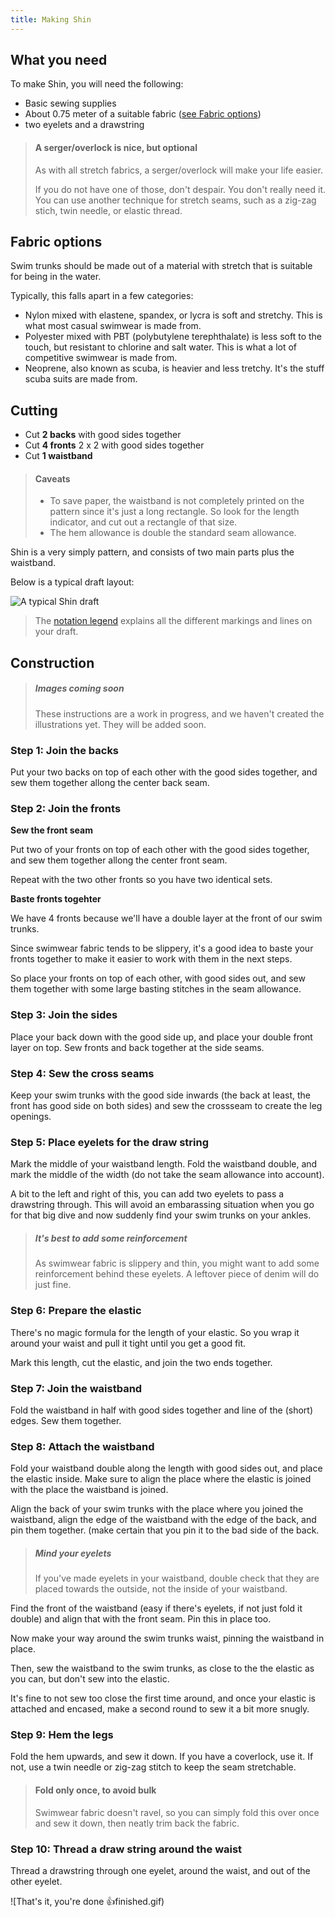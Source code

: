```yaml
---
title: Making Shin
---
```


## What you need

To make Shin, you will need the following:

- Basic sewing supplies
- About 0.75 meter of a suitable fabric ([see Fabric options](#fabric-options))
- two eyelets and a drawstring

> #### A serger/overlock is nice, but optional
> 
> As with all stretch fabrics, a serger/overlock will make your life easier.
> 
> If you do not have one of those, don't despair. You don't really need it. You can use another technique for stretch seams, such as a zig-zag stich, twin needle, or elastic thread.

## Fabric options

Swim trunks should be made out of a material with stretch that is suitable for being in the water.

Typically, this falls apart in a few categories:

- Nylon mixed with elastene, spandex, or lycra is soft and stretchy. This is what most casual swimwear is made from.
- Polyester mixed with PBT (polybutylene terephthalate) is less soft to the touch, but resistant to chlorine and salt water. This is what a lot of competitive swimwear is made from.
- Neoprene, also known as scuba, is heavier and less tretchy. It's the stuff scuba suits are made from.

## Cutting

- Cut **2 backs** with good sides together
- Cut **4 fronts** 2 x 2 with good sides together
- Cut **1 waistband** 

> #### Caveats
> 
> - To save paper, the waistband is not completely printed on the pattern since it's just a long rectangle. So look for the length indicator, and cut out a rectangle of that size.
> - The hem allowance is double the standard seam allowance.

Shin is a very simply pattern, and consists of two main parts plus the waistband.

Below is a typical draft layout:

<img src="layout.svg" alt="A typical Shin draft" title="" class="elevation-1" />

> The [notation legend](/en/docs/patterns/notation) explains all the different markings and lines on your draft.

## Construction

> ##### Images coming soon
> 
> These instructions are a work in progress, and we haven't created the illustrations yet. They will be added soon.

### Step 1: Join the backs

Put your two backs on top of each other with the good sides together, and sew them together allong the center back seam.

### Step 2: Join the fronts

**Sew the front seam**

Put two of your fronts on top of each other with the good sides together, and sew them together allong the center front seam.

Repeat with the two other fronts so you have two identical sets.

**Baste fronts togehter**

We have 4 fronts because we'll have a double layer at the front of our swim trunks.

Since swimwear fabric tends to be slippery, it's a good idea to baste your fronts together to make it easier to work with them in the next steps.

So place your fronts on top of each other, with good sides out, and sew them together with some large basting stitches in the seam allowance.

### Step 3: Join the sides

Place your back down with the good side up, and place your double front layer on top. Sew fronts and back together at the side seams.

### Step 4: Sew the cross seams

Keep your swim trunks with the good side inwards (the back at least, the front has good side on both sides) and sew the crossseam to create the leg openings.

### Step 5: Place eyelets for the draw string

Mark the middle of your waistband length. Fold the waistband double, and mark the middle of the width (do not take the seam allowance into account).

A bit to the left and right of this, you can add two eyelets to pass a drawstring through. This will avoid an embarassing situation when you go for that big dive and now suddenly find your swim trunks on your ankles.

> ##### It's best to add some reinforcement
> 
> As swimwear fabric is slippery and thin, you might want to add some reinforcement behind these eyelets. A leftover piece of denim will do just fine.

### Step 6: Prepare the elastic

There's no magic formula for the length of your elastic. So you wrap it around your waist and pull it tight until you get a good fit.

Mark this length, cut the elastic, and join the two ends together.

### Step 7: Join the waistband

Fold the waistband in half with good sides together and line of the (short) edges. Sew them together.

### Step 8: Attach the waistband

Fold your waistband double along the length with good sides out, and place the elastic inside. Make sure to align the place where the elastic is joined with the place the waistband is joined.

Align the back of your swim trunks with the place where you joined the waistband, align the edge of the waistband with the edge of the back, and pin them together. (make certain that you pin it to the bad side of the back.

> ##### Mind your eyelets
> 
> If you've made eyelets in your waistband, double check that they are placed towards the outside, not the inside of your waistband.

Find the front of the waistband (easy if there's eyelets, if not just fold it double) and align that with the front seam. Pin this in place too.

Now make your way around the swim trunks waist, pinning the waistband in place.

Then, sew the waistband to the swim trunks, as close to the the elastic as you can, but don't sew into the elastic.

It's fine to not sew too close the first time around, and once your elastic is attached and encased, make a second round to sew it a bit more snugly.

### Step 9: Hem the legs

Fold the hem upwards, and sew it down. If you have a coverlock, use it. If not, use a twin needle or zig-zag stitch to keep the seam stretchable.

> #### Fold only once, to avoid bulk
> 
> Swimwear fabric doesn't ravel, so you can simply fold this over once and sew it down, then neatly trim back the fabric.

### Step 10: Thread a draw string around the waist

Thread a drawstring through one eyelet, around the waist, and out of the other eyelet.

![That's it, you're done 👍finished.gif)